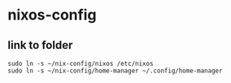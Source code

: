 # nixos-config

## link to folder
```
sudo ln -s ~/nix-config/nixos /etc/nixos
sudo ln -s ~/nix-config/home-manager ~/.config/home-manager

```

